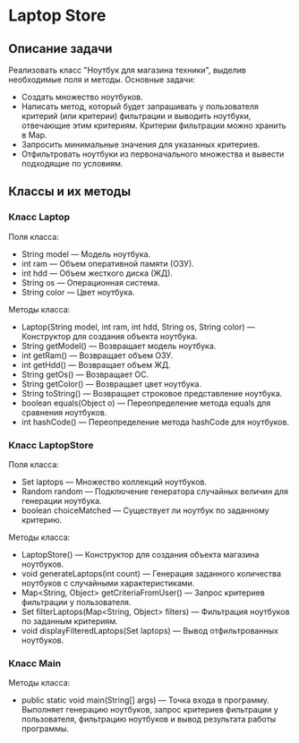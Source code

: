 # Laptop Store

## Описание задачи

Реализовать класс "Ноутбук для магазина техники", выделив необходимые поля и методы. Основные задачи:
- Создать множество ноутбуков.
- Написать метод, который будет запрашивать у пользователя критерий (или критерии) фильтрации и выводить ноутбуки, отвечающие этим критериям. Критерии фильтрации можно хранить в Map.
- Запросить минимальные значения для указанных критериев.
- Отфильтровать ноутбуки из первоначального множества и вывести подходящие по условиям.

## Классы и их методы

### Класс Laptop

Поля класса:
- String model — Модель ноутбука.
- int ram — Объем оперативной памяти (ОЗУ).
- int hdd — Объем жесткого диска (ЖД).
- String os — Операционная система.
- String color — Цвет ноутбука.

Методы класса:
- Laptop(String model, int ram, int hdd, String os, String color) — Конструктор для создания объекта ноутбука.
- String getModel() — Возвращает модель ноутбука.
- int getRam() — Возвращает объем ОЗУ.
- int getHdd() — Возвращает объем ЖД.
- String getOs() — Возвращает ОС.
- String getColor() — Возвращает цвет ноутбука.
- String toString() — Возвращает строковое представление ноутбука.
- boolean equals(Object o) — Переопределение метода equals для сравнения ноутбуков.
- int hashCode() — Переопределение метода hashCode для ноутбуков.

### Класс LaptopStore

Поля класса:
- Set<Laptop> laptops — Множество коллекций ноутбуков.
- Random random — Подключение генератора случайных величин для генерации ноутбука.
- boolean choiceMatched — Существует ли ноутбук по заданному критерию.

Методы класса:
- LaptopStore() — Конструктор для создания объекта магазина ноутбуков.
- void generateLaptops(int count) — Генерация заданного количества ноутбуков с случайными характеристиками.
- Map<String, Object> getCriteriaFromUser() — Запрос критериев фильтрации у пользователя.
- Set<Laptop> filterLaptops(Map<String, Object> filters) — Фильтрация ноутбуков по заданным критериям.
- void displayFilteredLaptops(Set<Laptop> laptops) — Вывод отфильтрованных ноутбуков.

### Класс Main

Методы класса:
- public static void main(String[] args) — Точка входа в программу. Выполняет генерацию ноутбуков, запрос критериев фильтрации у пользователя, фильтрацию ноутбуков и вывод результата работы программы.

